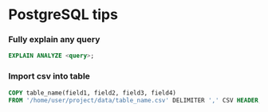 # PostgreSQL tips

### Fully explain any query
```SQL
EXPLAIN ANALYZE <query>;
```

### Import csv into table
```SQL
COPY table_name(field1, field2, field3, field4) 
FROM '/home/user/project/data/table_name.csv' DELIMITER ',' CSV HEADER;
```
